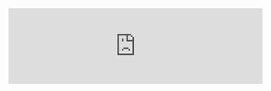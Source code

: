 <embed src="https://github.com/313707045FangShuo/Generative_AI/blob/main/GAI_HW3_RAG/RAG.pdf" type="application/pdf" width="100%">
